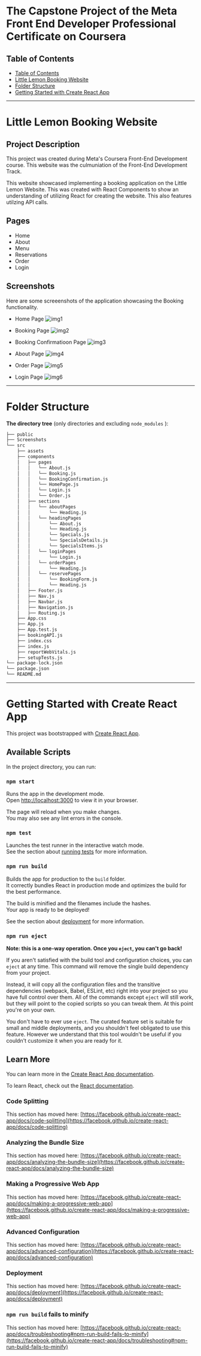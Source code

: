 # The Capstone Project of the Meta Front End Developer Professional Certificate on Coursera

## Table of Contents

- [Table of Contents](#table-of-contents)
- [Little Lemon Booking Website](#little-lemon-booking-website)
- [Folder Structure](#folder-structure)
- [Getting Started with Create React App](#getting-started-with-create-react-app)

---

# Little Lemon Booking Website

## Project Description
This project was created during Meta's Coursera Front-End Development course. This website was the culmuniation of the Front-End Development Track.

This website showcased implementing a booking application on the Little Lemon Website. This was created with React Components to show an understanding of utilizing React for creating the website. This also features utilzing API calls.

## Pages

- Home
- About
- Menu
- Reservations
- Order
- Login
  <br />

## Screenshots
Here are some screeenshots of the application showcasing the Booking functionality.

- Home Page
![img1](https://github.com/yivvm/Project_React_LittleLemonRestaurant/assets/134717898/97dcc59a-c818-482c-b0e1-8d75eb4be474)

- Booking Page
![img2](https://github.com/yivvm/Project_React_LittleLemonRestaurant/assets/134717898/f37fbe64-012d-43d9-b770-a69c5f9c3e4a)

- Booking Confirmatioon Page
![img3](https://github.com/yivvm/Project_React_LittleLemonRestaurant/assets/134717898/48b62edb-d2d0-4f01-845e-b8da86e8e42c)

- About Page
![img4](https://github.com/yivvm/Project_React_LittleLemonRestaurant/assets/134717898/a3d896fd-aeae-44c0-bae7-e2337ee500f8)

- Order Page
![img5](https://github.com/yivvm/Project_React_LittleLemonRestaurant/assets/134717898/4c197a3d-f5c2-47b5-9aa9-a4d98177a3e6)

- Login Page
![img6](https://github.com/yivvm/Project_React_LittleLemonRestaurant/assets/134717898/0a8a0d98-8845-469e-b5d8-1c0980f91873)

----
# Folder Structure

**The directory tree** (only directories and excluding `node_modules` ):

```s
├── public
├── Screenshots
└── src
    ├── assets
    ├── components
    │   ├── pages
    │   │   └── About.js
    │   │   └── Booking.js
    │   │   └── BookingConfirmation.js
    │   │   └── HomePage.js
    │   │   └── Login.js
    │   │   └── Order.js
    │   ├── sections
    │   │   └── aboutPages
    │   │       └── Heading.js
    │   │   └── headingPages
    │   │       └── About.js
    │   │       └── Heading.js
    │   │       └── Specials.js
    │   │       └── SpecialsDetails.js
    │   │       └── SpecialsItems.js
    │   │   └── loginPages
    │   │       └── Login.js
    │   │   └── orderPages
    │   │       └── Heading.js
    │   │   └── reservePages
    │   │       └── BookingForm.js
    │   │       └── Heading.js
    │   ├── Footer.js
    │   ├── Nav.js
    │   ├── Navbar.js
    │   ├── Navigation.js
    │   ├── Routing.js
    ├── App.css
    ├── App.js
    ├── App.test.js
    ├── bookingAPI.js
    ├── index.css
    ├── index.js
    ├── reportWebVitals.js
    ├── setupTests.js
└── package-lock.json
└── package.json
└── README.md

```

----
# Getting Started with Create React App

This project was bootstrapped with [Create React App](https://github.com/facebook/create-react-app).

## Available Scripts

In the project directory, you can run:

### `npm start`

Runs the app in the development mode.\
Open [http://localhost:3000](http://localhost:3000) to view it in your browser.

The page will reload when you make changes.\
You may also see any lint errors in the console.

### `npm test`

Launches the test runner in the interactive watch mode.\
See the section about [running tests](https://facebook.github.io/create-react-app/docs/running-tests) for more information.

### `npm run build`

Builds the app for production to the `build` folder.\
It correctly bundles React in production mode and optimizes the build for the best performance.

The build is minified and the filenames include the hashes.\
Your app is ready to be deployed!

See the section about [deployment](https://facebook.github.io/create-react-app/docs/deployment) for more information.

### `npm run eject`

**Note: this is a one-way operation. Once you `eject`, you can't go back!**

If you aren't satisfied with the build tool and configuration choices, you can `eject` at any time. This command will remove the single build dependency from your project.

Instead, it will copy all the configuration files and the transitive dependencies (webpack, Babel, ESLint, etc) right into your project so you have full control over them. All of the commands except `eject` will still work, but they will point to the copied scripts so you can tweak them. At this point you're on your own.

You don't have to ever use `eject`. The curated feature set is suitable for small and middle deployments, and you shouldn't feel obligated to use this feature. However we understand that this tool wouldn't be useful if you couldn't customize it when you are ready for it.

## Learn More

You can learn more in the [Create React App documentation](https://facebook.github.io/create-react-app/docs/getting-started).

To learn React, check out the [React documentation](https://reactjs.org/).

### Code Splitting

This section has moved here: [https://facebook.github.io/create-react-app/docs/code-splitting](https://facebook.github.io/create-react-app/docs/code-splitting)

### Analyzing the Bundle Size

This section has moved here: [https://facebook.github.io/create-react-app/docs/analyzing-the-bundle-size](https://facebook.github.io/create-react-app/docs/analyzing-the-bundle-size)

### Making a Progressive Web App

This section has moved here: [https://facebook.github.io/create-react-app/docs/making-a-progressive-web-app](https://facebook.github.io/create-react-app/docs/making-a-progressive-web-app)

### Advanced Configuration

This section has moved here: [https://facebook.github.io/create-react-app/docs/advanced-configuration](https://facebook.github.io/create-react-app/docs/advanced-configuration)

### Deployment

This section has moved here: [https://facebook.github.io/create-react-app/docs/deployment](https://facebook.github.io/create-react-app/docs/deployment)

### `npm run build` fails to minify

This section has moved here: [https://facebook.github.io/create-react-app/docs/troubleshooting#npm-run-build-fails-to-minify](https://facebook.github.io/create-react-app/docs/troubleshooting#npm-run-build-fails-to-minify)
